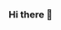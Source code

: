 ### Hi there 👋

<!--
**Joseph123231/Joseph123231** is a ✨ _special_ ✨ repository because its `README.md` (this file) appears on your GitHub profile.

Here are some ideas to get you started:

- 🔭 I’m currently working on The python
- 🌱 I’m currently learning Python
- 🤔 I’m looking for help with ...
- 😄 Pronouns: ... Fried / Chicken
- ⚡ Fun fact: ... When the dun goes down Ethan is robbing the town

![HTML5]https://img.shields.io/badge/html5-%23E34F26.svg?style=for-the-badge&logo=html5&logoColor=white
![Google Chrome](https://img.shields.io/badge/Google%20Chrome-4285F4?style=for-the-badge&logo=GoogleChrome&logoColor=white)
<img src="{BadgeURLHere}" />
<img src="{BadgeURLHere}" />
<img src="{BadgeURLHere}" />
